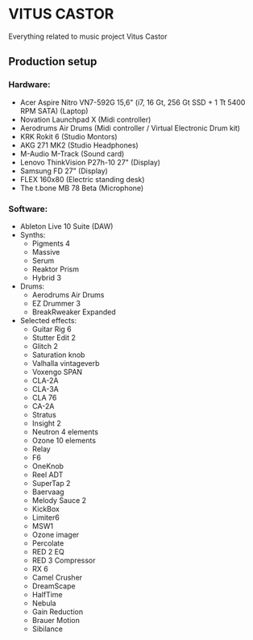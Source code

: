 # VITUS CASTOR

Everything related to music project Vitus Castor

## Production setup
### Hardware:
* Acer Aspire Nitro VN7-592G 15,6" (i7, 16 Gt, 256 Gt SSD + 1 Tt 5400 RPM SATA) (Laptop)
* Novation Launchpad X (Midi controller)
* Aerodrums Air Drums (Midi controller / Virtual Electronic Drum kit)
* KRK Rokit 6 (Studio Montors)
* AKG 271 MK2 (Studio Headphones)
* M-Audio M-Track (Sound card)
* Lenovo ThinkVision P27h-10 27" (Display)
* Samsung FD 27" (Display)
* FLEX 160x80 (Electric standing desk)
* The t.bone MB 78 Beta (Microphone)

### Software:
* Ableton Live 10 Suite (DAW)
* Synths:
  * Pigments 4
  * Massive
  * Serum
  * Reaktor Prism
  * Hybrid 3
* Drums:
  * Aerodrums Air Drums
  * EZ Drummer 3
  * BreakRweaker Expanded
* Selected effects:
  * Guitar Rig 6
  * Stutter Edit 2
  * Glitch 2
  * Saturation knob
  * Valhalla vintageverb
  * Voxengo SPAN
  * CLA-2A
  * CLA-3A
  * CLA 76
  * CA-2A
  * Stratus
  * Insight 2
  * Neutron 4 elements
  * Ozone 10 elements
  * Relay
  * F6
  * OneKnob
  * Reel ADT
  * SuperTap 2
  * Baervaag
  * Melody Sauce 2
  * KickBox
  * Limiter6
  * MSW1
  * Ozone imager
  * Percolate
  * RED 2 EQ
  * RED 3 Compressor
  * RX 6
  * Camel Crusher
  * DreamScape
  * HalfTime
  * Nebula
  * Gain Reduction
  * Brauer Motion
  * Sibilance


